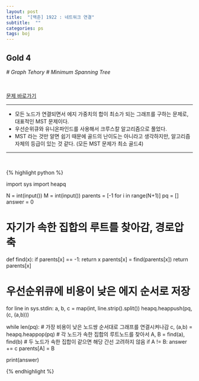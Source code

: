 ```yaml
---
layout: post
title:  "[백준] 1922 : 네트워크 연결"
subtitle:  ""
categories: ps
tags: boj
---
```


## Gold 4
*# Graph Tehory # Minimum Spanning Tree*

<br>

[문제 바로가기](https://www.acmicpc.net/problem/1922)

---

- 모든 노드가 연결되면서 에지 가중치의 합이 최소가 되는 그래프를 구하는 문제로, 대표적인 MST 문제이다.
- 우선순위큐와 유니온파인드를 사용해서 크루스칼 알고리즘으로 풀었다.
- MST 라는 것만 알면 쉽기 때문에 골드의 난이도는 아니라고 생각하지만, 알고리즘 자체의 등급이 있는 것 같다. (모든 MST 문제가 최소 골드4)

---
<br>

{% highlight python %}

import sys
import heapq

N = int(input())
M = int(input())
parents = [-1 for i in range(N+1)]
pq = []
answer = 0

# 자기가 속한 집합의 루트를 찾아감, 경로압축
def find(x):
    if parents[x] == -1: return x
    parents[x] = find(parents[x])
    return parents[x]

# 우선순위큐에 비용이 낮은 에지 순서로 저장
for line in sys.stdin:
    a, b, c = map(int, line.strip().split())
    heapq.heappush(pq, (c, (a,b)))

while len(pq):
    # 가장 비용이 낮은 노드쌍 순서대로 그래프를 연결시켜나감
    c, (a,b) = heapq.heappop(pq)
    # 각 노드가 속한 집합의 루트노드를 찾아서
    A, B = find(a), find(b)
    # 두 노드가 속한 집합이 같으면 해당 간선 고려하지 않음
    if A != B:
        answer += c
        parents[A] = B

print(answer)

{% endhighlight %}
